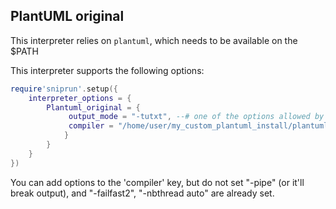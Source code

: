 ## PlantUML original

This interpreter relies on `plantuml`, which needs to be available on the $PATH



This interpreter supports the following options:

```lua
require'sniprun'.setup({
    interpreter_options = {
        Plantuml_original = {
             output_mode = "-tutxt", --# one of the options allowed by plantuml
             compiler = "/home/user/my_custom_plantuml_install/plantuml"
            }
        }
    }
})
```
You can add options to the 'compiler' key, but do not set "-pipe" (or it'll break output), and "-failfast2", "-nbthread auto" are already set.


